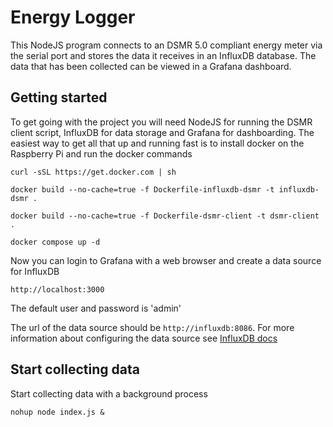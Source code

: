 # Energy Logger

This NodeJS program connects to an DSMR 5.0 compliant energy meter via the serial port and stores the data it receives in an InfluxDB database. 
The data that has been collected can be viewed in a Grafana dashboard.

## Getting started
To get going with the project you will need NodeJS for running the DSMR client script, InfluxDB for data storage and Grafana for dashboarding.
The easiest way to get all that up and running fast is to install docker on the Raspberry Pi and run the docker commands

```curl -sSL https://get.docker.com | sh```

```docker build --no-cache=true -f Dockerfile-influxdb-dsmr -t influxdb-dsmr .```

```docker build --no-cache=true -f Dockerfile-dsmr-client -t dsmr-client .```

```docker compose up -d```

Now you can login to Grafana with a web browser and create a data source for InfluxDB

```http://localhost:3000```

The default user and password is 'admin'

The url of the data source should be `http://influxdb:8086`. 
For more information about configuring the data source see [InfluxDB docs](https://docs.influxdata.com/influxdb/v1.8/tools/grafana/)

## Start collecting data
Start collecting data with a background process

```nohup node index.js &``` 
